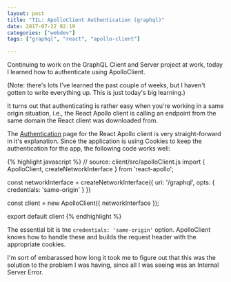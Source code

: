 ```yaml
---
layout: post
title: "TIL: ApolloClient Authentication (graphql)"
date: 2017-07-22 02:19
categories: ["webdev"]
tags: ["graphql", "react", "apollo-client"]

---
```


Continuing to work on the GraphQL Client and Server project at work,
today I learned how to authenticate using ApolloClient.

(Note: there's lots I've learned the past couple of weeks, but I
haven't gotten to write everything up. This is just today's big
learning.)

It turns out that authenticating is rather easy when you're working in
a same origin situation, i.e., the React Apollo client is calling an
endpoint from the same domain the React client was downloaded from.

The [Authentication](http://dev.apollodata.com/react/auth.html) page
for the React Apollo client is very straight-forward in it's
explanation. Since the application is using Cookies to keep the
authentication for the app, the following code works well:

{% highlight javascript %}
// source: client/src/apolloClient.js
import { ApolloClient, createNetworkInterface } from 'react-apollo';

const networkInterface = createNetworkInterface({
  uri: '/graphql',
  opts: {
    credentials: 'same-origin'
  }
})

const client = new ApolloClient({
  networkInterface
});

export default client
{% endhighlight %}

The essential bit is tne `credentials: 'same-origin'`
option. ApolloClient knows how to handle these and builds the request
header with the appropriate cookies.

I'm sort of embarassed how long it took me to figure out that this was
the solution to the problem I was having, since all I was seeing was
an Internal Server Error.
